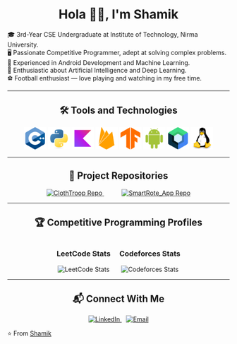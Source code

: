 <h1 align="center"> Hola 👋🏽, I'm Shamik </h1>

<div>
  🎓 3rd-Year CSE Undergraduate at Institute of Technology, Nirma University.<br>
  🖥️ Passionate Competitive Programmer, adept at solving complex problems.<br>
  📱 Experienced in Android Development and Machine Learning.<br>
  🤖 Enthusiastic about Artificial Intelligence and Deep Learning.<br>
  ⚽ Football enthusiast — love playing and watching in my free time.<br>
</div>

---

<h2 align="center"> 🛠️ Tools and Technologies </h2> 

<div align="center">
  <code><img height="50" src="https://raw.githubusercontent.com/devicons/devicon/master/icons/cplusplus/cplusplus-original.svg"></code>
  <code><img height="50" src="https://raw.githubusercontent.com/devicons/devicon/master/icons/python/python-original.svg"></code>
  <code><img height="50" src="https://raw.githubusercontent.com/devicons/devicon/master/icons/kotlin/kotlin-original.svg"></code>
  <code><img height="50" src="https://raw.githubusercontent.com/devicons/devicon/master/icons/firebase/firebase-plain.svg"></code>
  <code><img height="50" src="https://raw.githubusercontent.com/devicons/devicon/master/icons/tensorflow/tensorflow-original.svg"></code>
  <code><img height="50" src="https://raw.githubusercontent.com/devicons/devicon/master/icons/android/android-original.svg"></code>
  <code><img height="50" src="https://raw.githubusercontent.com/devicons/devicon/master/icons/jetpackcompose/jetpackcompose-original.svg"></code>
  <code><img height="50" src="https://raw.githubusercontent.com/devicons/devicon/master/icons/linux/linux-original.svg"></code>
</div>

---

<h2 align="center"> 🚀 Project Repositories </h2>

<div align="center">
  <a href="https://github.com/Shamik200/ClothTroop" title="ClothTroop">
    <img height="115" src="https://github-readme-stats.vercel.app/api/pin/?username=Shamik200&repo=ClothTroop&theme=merko" alt="ClothTroop Repo">
  </a>
  <span style="margin: 20px;"></span> <!-- Add space -->
  <a href="https://github.com/Shamik200/SmartRote_App" title="SmartRote_App">
    <img height="115" src="https://github-readme-stats.vercel.app/api/pin/?username=Shamik200&repo=SmartRote_App&theme=tokyonight" alt="SmartRote_App Repo">
  </a>
</div>

---

<h2 align="center"> 🏆 Competitive Programming Profiles </h2>

<div align="center" style="display: flex; justify-content: center; gap: 20px; flex-wrap: wrap;">
  <div style="text-align: center;">
    <h3>LeetCode Stats</h3>
    <img width="400" src="https://leetcard.jacoblin.cool/C_RONALDO7?theme=dark&ext=contest&radius=20" alt="LeetCode Stats">
  </div>
  <div style="text-align: center;">
    <h3>Codeforces Stats</h3>
    <img width="400" src="https://codeforces-readme-stats.vercel.app/api/card?username=BATMAN_009&theme=dark&show_icons=true&radius=20" alt="Codeforces Stats">
  </div>
</div>

---

<h2 align="center"> 📬 Connect With Me </h2>

<div align="center">
  <a href="https://www.linkedin.com/in/shamik-munjani/">
    <img src="https://www.vectorlogo.zone/logos/linkedin/linkedin-icon.svg" width="30px" alt="LinkedIn">
  </a>
  <span style="margin: 5px;"></span>
  <a href="mailto:shamikmunjani@gmail.com">
    <img src="https://www.vectorlogo.zone/logos/gmail/gmail-icon.svg" width="30px" alt="Email">
  </a>
</div>

⭐️ From [Shamik](https://github.com/Shamik200)
